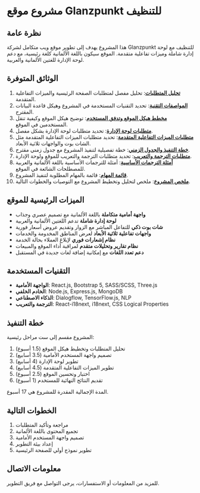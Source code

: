 # مشروع موقع Glanzpunkt للتنظيف

## نظرة عامة

هذا المشروع يهدف إلى تطوير موقع ويب متكامل لشركة Glanzpunkt للتنظيف مع لوحة إدارة شاملة وميزات تفاعلية متقدمة. الموقع سيكون باللغة الألمانية كلغة رئيسية، مع دعم لوحة الإدارة للغتين الألمانية والعربية.

## الوثائق المتوفرة

1. **[تحليل المتطلبات](requirements_analysis.md)**: تحليل مفصل لمتطلبات الصفحة الرئيسية والميزات التفاعلية المتقدمة.
2. **[المواصفات التقنية](technical_specifications.md)**: تحديد التقنيات المستخدمة في المشروع وهيكل قاعدة البيانات المقترح.
3. **[مخطط هيكل الموقع وتدفق المستخدم](site_structure_and_user_flow.md)**: توضيح هيكل الموقع وكيفية تنقل المستخدمين في الموقع.
4. **[متطلبات لوحة الإدارة](admin_panel_requirements.md)**: تحديد متطلبات لوحة الإدارة بشكل مفصل.
5. **[متطلبات الميزات التفاعلية المتقدمة](interactive_features_requirements.md)**: تحديد متطلبات الميزات التفاعلية المتقدمة مثل الشات بوت والواجهات ثلاثية الأبعاد.
6. **[خطة التنفيذ والجدول الزمني](implementation_plan.md)**: خطة تفصيلية لتنفيذ المشروع مع جدول زمني مقترح.
7. **[متطلبات الترجمة والتعريب](translation_localization_requirements.md)**: تحديد متطلبات الترجمة والتعريب للموقع ولوحة الإدارة.
8. **[أمثلة الترجمات الأساسية](translation_examples.md)**: أمثلة للترجمات الأساسية باللغة الألمانية والعربية للمصطلحات الشائعة في الموقع.
9. **[قائمة المهام](todo.md)**: قائمة بالمهام المطلوبة لتنفيذ المشروع.
10. **[ملخص المشروع](project_summary.md)**: ملخص لتحليل وتخطيط المشروع مع التوصيات والخطوات التالية.

## الميزات الرئيسية للموقع

- **واجهة أمامية متكاملة** باللغة الألمانية مع تصميم عصري وجذاب
- **لوحة إدارة شاملة** تدعم اللغتين الألمانية والعربية
- **شات بوت ذكي** للتفاعل المباشر مع الزوار وتقديم عروض أسعار فورية
- **واجهات تفاعلية ثلاثية الأبعاد** لعرض المناطق المخدومة والخدمات
- **نظام إشعارات فوري** لإبلاغ العملاء بحالة الخدمة
- **نظام تقارير وتحليلات متقدم** لمراقبة أداء الموقع والمبيعات
- **دعم تعدد اللغات** مع إمكانية إضافة لغات جديدة في المستقبل

## التقنيات المستخدمة

- **الواجهة الأمامية**: React.js, Bootstrap 5, SASS/SCSS, Three.js
- **الخادم الخلفي**: Node.js, Express.js, MongoDB
- **الذكاء الاصطناعي**: Dialogflow, TensorFlow.js, NLP
- **الترجمة والتعريب**: React-i18next, i18next, CSS Logical Properties

## خطة التنفيذ

المشروع مقسم إلى ست مراحل رئيسية:

1. تحليل المتطلبات وتخطيط هيكل الموقع (1.5 أسبوع)
2. تصميم واجهة المستخدم الأمامية (3.5 أسابيع)
3. تطوير لوحة الإدارة (4 أسابيع)
4. تطوير الميزات التفاعلية المتقدمة (4.5 أسابيع)
5. اختبار وتحسين الموقع (2.5 أسبوع)
6. تقديم النتائج النهائية للمستخدم (1 أسبوع)

المدة الإجمالية المقدرة للمشروع هي 17 أسبوع.

## الخطوات التالية

1. مراجعة وتأكيد المتطلبات
2. تجميع المحتوى باللغة الألمانية
3. تصميم واجهة المستخدم الأمامية
4. إعداد بيئة التطوير
5. تطوير نموذج أولي للصفحة الرئيسية

## معلومات الاتصال

للمزيد من المعلومات أو الاستفسارات، يرجى التواصل مع فريق التطوير.

